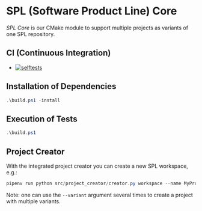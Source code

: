 # SPL (Software Product Line) Core

*SPL Core* is our CMake module to support multiple projects as variants of one SPL repository.

## CI (Continuous Integration)

* [![selftests](https://github.com/avengineers/spl/actions/workflows/test.yml/badge.svg)](https://github.com/avengineers/spl/actions/workflows/test.yml)

## Installation of Dependencies

```powershell
.\build.ps1 -install
```

## Execution of Tests
  
```powershell
.\build.ps1
```

## Project Creator

With the integrated project creator you can create a new SPL workspace, e.g.:

```powershell
pipenv run python src/project_creator/creator.py workspace --name MyProject --variant FLV1/SYS1 --out_dir C:\dev
```

Note: one can use the `--variant` argument several times to create a project with multiple variants.
